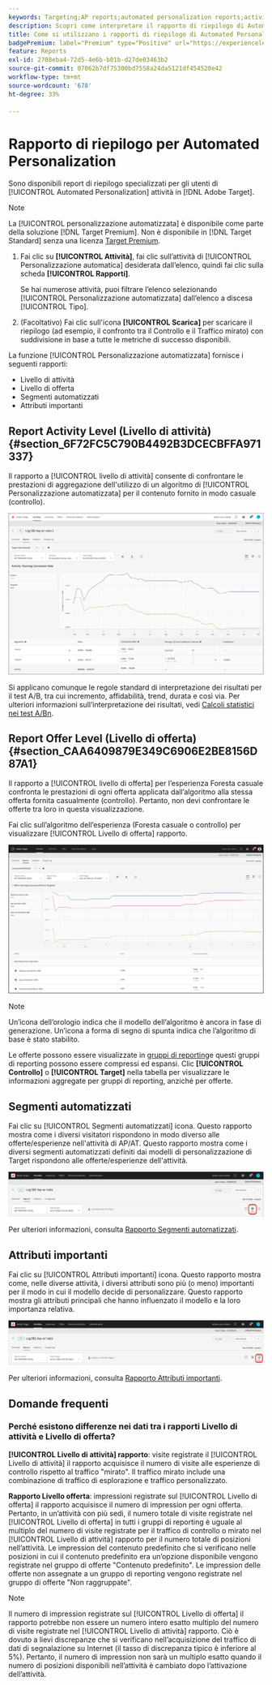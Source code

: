 ```yaml
---
keywords: Targeting;AP reports;automated personalization reports;activity level report;offer level report;offer detail report;faq
description: Scopri come interpretare il rapporto di riepilogo di Automated Personalization in Adobe Target. Da questo rapporto puoi passare ai rapporti Segmenti automatizzati e Attributi importanti.
title: Come si utilizzano i rapporti di riepilogo di Automated Personalization?
badgePremium: label="Premium" type="Positive" url="https://experienceleague.adobe.com/docs/target/using/introduction/intro.html?lang=en#premium newtab=true" tooltip="See what's included in Target Premium."
feature: Reports
exl-id: 2708eba4-72d5-4e6b-b01b-d27de03463b2
source-git-commit: 07062b7df75300bd7558a24da5121df454520e42
workflow-type: tm+mt
source-wordcount: '678'
ht-degree: 33%

---
```


# Rapporto di riepilogo per Automated Personalization

Sono disponibili report di riepilogo specializzati per gli utenti di [!UICONTROL Automated Personalization] attività in [!DNL Adobe Target].

>[!NOTE]
>
>La [!UICONTROL personalizzazione automatizzata] è disponibile come parte della soluzione [!DNL Target Premium]. Non è disponibile in [!DNL Target Standard] senza una licenza [Target Premium](/help/main/c-intro/intro.md#premium).

1. Fai clic su **[!UICONTROL Attività]**, fai clic sull’attività di [!UICONTROL Personalizzazione automatica] desiderata dall’elenco, quindi fai clic sulla scheda **[!UICONTROL Rapporti]**.

   Se hai numerose attività, puoi filtrare l’elenco selezionando [!UICONTROL Personalizzazione automatizzata] dall’elenco a discesa [!UICONTROL Tipo].

1. (Facoltativo) Fai clic sull&#39;icona **[!UICONTROL Scarica]** per scaricare il riepilogo (ad esempio, il confronto tra il Controllo e il Traffico mirato) con suddivisione in base a tutte le metriche di successo disponibili.

La funzione [!UICONTROL Personalizzazione automatizzata] fornisce i seguenti rapporti:

* Livello di attività
* Livello di offerta
* Segmenti automatizzati
* Attributi importanti

## Report Activity Level (Livello di attività) {#section_6F72FC5C790B4492B3DCECBFFA971337}

Il rapporto a [!UICONTROL livello di attività] consente di confrontare le prestazioni di aggregazione dell&#39;utilizzo di un algoritmo di [!UICONTROL Personalizzazione automatizzata] per il contenuto fornito in modo casuale (controllo).

![Rapporto a livello di attività](/help/main/c-reports/assets/box_plot_ap.png)

Si applicano comunque le regole standard di interpretazione dei risultati per il test A/B, tra cui incremento, affidabilità, trend, durata e così via. Per ulteriori informazioni sull’interpretazione dei risultati, vedi [Calcoli statistici nei test A/Bn](/help/main/c-reports/statistical-methodology/statistical-calculations.md).

## Report Offer Level (Livello di offerta) {#section_CAA6409879E349C6906E2BE8156D87A1}

Il rapporto a [!UICONTROL livello di offerta] per l’esperienza Foresta casuale confronta le prestazioni di ogni offerta applicata dall’algoritmo alla stessa offerta fornita casualmente (controllo). Pertanto, non devi confrontare le offerte tra loro in questa visualizzazione.

Fai clic sull’algoritmo dell’esperienza (Foresta casuale o controllo) per visualizzare [!UICONTROL Livello di offerta] rapporto.

![Rapporto a livello di offerta in Adobe Target](/help/main/c-reports/assets/ap_OfferLevelRpt.png)

>[!NOTE]
>
>Un’icona dell’orologio indica che il modello dell’algoritmo è ancora in fase di generazione. Un’icona a forma di segno di spunta indica che l’algoritmo di base è stato stabilito.

Le offerte possono essere visualizzate in [gruppi di reporting](/help/main/c-activities/t-automated-personalization/offer-reporting-groups-in-automated-personalization.md)e questi gruppi di reporting possono essere compressi ed espansi. Clic **[!UICONTROL Controllo]** o **[!UICONTROL Target]** nella tabella per visualizzare le informazioni aggregate per gruppi di reporting, anziché per offerte.

## Segmenti automatizzati

Fai clic su [!UICONTROL Segmenti automatizzati] icona. Questo rapporto mostra come i diversi visitatori rispondono in modo diverso alle offerte/esperienze nell&#39;attività di AP/AT. Questo rapporto mostra come i diversi segmenti automatizzati definiti dai modelli di personalizzazione di Target rispondono alle offerte/esperienze dell&#39;attività.

![Icona Segmenti automatizzati](/help/main/c-reports/assets/icon-automated-sements-ap.png)

Per ulteriori informazioni, consulta [Rapporto Segmenti automatizzati](/help/main/c-reports/c-personalization-insights-reports/automated-segments-report.md).

## Attributi importanti

Fai clic su [!UICONTROL Attributi importanti] icona. Questo rapporto mostra come, nelle diverse attività, i diversi attributi sono più (o meno) importanti per il modo in cui il modello decide di personalizzare. Questo rapporto mostra gli attributi principali che hanno influenzato il modello e la loro importanza relativa.

![Icona Attributi importanti](/help/main/c-reports/assets/icon-important-attributes-ap.png)

Per ulteriori informazioni, consulta [Rapporto Attributi importanti](/help/main/c-reports/c-personalization-insights-reports/important-attributes-report.md).

## Domande frequenti

### Perché esistono differenze nei dati tra i rapporti Livello di attività e Livello di offerta?

**[!UICONTROL Livello di attività] rapporto**: visite registrate il [!UICONTROL Livello di attività] il rapporto acquisisce il numero di visite alle esperienze di controllo rispetto al traffico &quot;mirato&quot;. Il traffico mirato include una combinazione di traffico di esplorazione e traffico personalizzato.

**Rapporto Livello offerta**: impressioni registrate sul [!UICONTROL Livello di offerta] il rapporto acquisisce il numero di impression per ogni offerta. Pertanto, in un’attività con più sedi, il numero totale di visite registrate nel [!UICONTROL Livello di offerta] in tutti i gruppi di reporting è uguale al multiplo del numero di visite registrate per il traffico di controllo o mirato nel [!UICONTROL Livello di attività] rapporto per il numero totale di posizioni nell’attività. Le impression del contenuto predefinito che si verificano nelle posizioni in cui il contenuto predefinito era un’opzione disponibile vengono registrate nel gruppo di offerte &quot;Contenuto predefinito&quot;. Le impression delle offerte non assegnate a un gruppo di reporting vengono registrate nel gruppo di offerte &quot;Non raggruppate&quot;.

>[!NOTE]
>
>Il numero di impression registrate sul [!UICONTROL Livello di offerta] il rapporto potrebbe non essere un numero intero esatto multiplo del numero di visite registrate nel [!UICONTROL Livello di attività] rapporto. Ciò è dovuto a lievi discrepanze che si verificano nell’acquisizione del traffico di dati di segnalazione su Internet (il tasso di discrepanza tipico è inferiore al 5%). Pertanto, il numero di impression non sarà un multiplo esatto quando il numero di posizioni disponibili nell’attività è cambiato dopo l’attivazione dell’attività.
